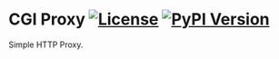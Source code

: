 # CGI Proxy [![License](http://img.shields.io/:license-apache-blue.svg)](http://www.apache.org/licenses/LICENSE-2.0.html) [![PyPI Version](https://img.shields.io/pypi/v/cgi-proxy.svg)](https://pypi.org/project/cgi-proxy/)

Simple HTTP Proxy.
